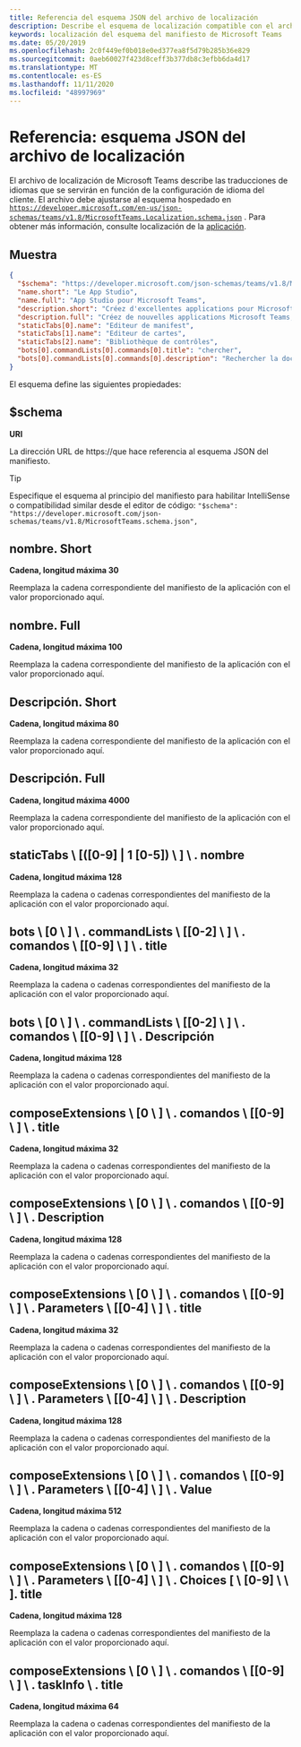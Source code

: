 ```yaml
---
title: Referencia del esquema JSON del archivo de localización
description: Describe el esquema de localización compatible con el archivo de localización de Microsoft Teams.
keywords: localización del esquema del manifiesto de Microsoft Teams
ms.date: 05/20/2019
ms.openlocfilehash: 2c0f449ef0b018e0ed377ea8f5d79b285b36e829
ms.sourcegitcommit: 0aeb60027f423d8ceff3b377db8c3efbb6da4d17
ms.translationtype: MT
ms.contentlocale: es-ES
ms.lasthandoff: 11/11/2020
ms.locfileid: "48997969"
---
```

# <a name="reference-localization-file-json-schema"></a>Referencia: esquema JSON del archivo de localización

El archivo de localización de Microsoft Teams describe las traducciones de idiomas que se servirán en función de la configuración de idioma del cliente. El archivo debe ajustarse al esquema hospedado en [`https://developer.microsoft.com/en-us/json-schemas/teams/v1.8/MicrosoftTeams.Localization.schema.json`](https://developer.microsoft.com/en-us/json-schemas/teams/v1.8/MicrosoftTeams.Localization.schema.json) . Para obtener más información, consulte localización de la [aplicación](~/concepts/build-and-test/apps-localization.md).

## <a name="sample"></a>Muestra

```json
{
  "$schema": "https://developer.microsoft.com/json-schemas/teams/v1.8/MicrosoftTeams.schema.json",
  "name.short": "Le App Studio",
  "name.full": "App Studio pour Microsoft Teams",
  "description.short": "Créez d'excellentes applications pour Microsoft Teams avec App Studio.",
  "description.full": "Créez de nouvelles applications Microsoft Teams, concevez et prévisualisez des cartes bot, et explorez la documentation avec App Studio.",
  "staticTabs[0].name": "Editeur de manifest",
  "staticTabs[1].name": "Editeur de cartes",
  "staticTabs[2].name": "Bibliothèque de contrôles",
  "bots[0].commandLists[0].commands[0].title": "chercher",
  "bots[0].commandLists[0].commands[0].description": "Rechercher la documentation Teams pertinente"
}
```

El esquema define las siguientes propiedades:

## <a name="schema"></a>$schema

**URI**

La dirección URL de https://que hace referencia al esquema JSON del manifiesto.

> [!TIP]
> Especifique el esquema al principio del manifiesto para habilitar IntelliSense o compatibilidad similar desde el editor de código: `"$schema": "https://developer.microsoft.com/json-schemas/teams/v1.8/MicrosoftTeams.schema.json",`

## <a name="nameshort"></a>nombre. Short

**Cadena, longitud máxima 30**

Reemplaza la cadena correspondiente del manifiesto de la aplicación con el valor proporcionado aquí.

## <a name="namefull"></a>nombre. Full

**Cadena, longitud máxima 100**

Reemplaza la cadena correspondiente del manifiesto de la aplicación con el valor proporcionado aquí.

## <a name="descriptionshort"></a>Descripción. Short

**Cadena, longitud máxima 80**

Reemplaza la cadena correspondiente del manifiesto de la aplicación con el valor proporcionado aquí.

## <a name="descriptionfull"></a>Descripción. Full

**Cadena, longitud máxima 4000**

Reemplaza la cadena correspondiente del manifiesto de la aplicación con el valor proporcionado aquí.

## <a name="statictabs0-910-5name"></a>staticTabs \\ [([0-9] | 1 [0-5]) \\ ] \\ . nombre

**Cadena, longitud máxima 128**

Reemplaza la cadena o cadenas correspondientes del manifiesto de la aplicación con el valor proporcionado aquí.

## <a name="bots0commandlists0-2commands0-9title"></a>bots \\ [0 \\ ] \\ . commandLists \\ [[0-2] \\ ] \\ . comandos \\ [[0-9] \\ ] \\ . title

**Cadena, longitud máxima 32**

Reemplaza la cadena o cadenas correspondientes del manifiesto de la aplicación con el valor proporcionado aquí.

## <a name="bots0commandlists0-2commands0-9description"></a>bots \\ [0 \\ ] \\ . commandLists \\ [[0-2] \\ ] \\ . comandos \\ [[0-9] \\ ] \\ . Descripción

**Cadena, longitud máxima 128**

Reemplaza la cadena o cadenas correspondientes del manifiesto de la aplicación con el valor proporcionado aquí.

## <a name="composeextensions0commands0-9title"></a>composeExtensions \\ [0 \\ ] \\ . comandos \\ [[0-9] \\ ] \\ . title

**Cadena, longitud máxima 32**

Reemplaza la cadena o cadenas correspondientes del manifiesto de la aplicación con el valor proporcionado aquí.

## <a name="composeextensions0commands0-9description"></a>composeExtensions \\ [0 \\ ] \\ . comandos \\ [[0-9] \\ ] \\ . Description

**Cadena, longitud máxima 128**

Reemplaza la cadena o cadenas correspondientes del manifiesto de la aplicación con el valor proporcionado aquí.

## <a name="composeextensions0commands0-9parameters0-4title"></a>composeExtensions \\ [0 \\ ] \\ . comandos \\ [[0-9] \\ ] \\ . Parameters \\ [[0-4] \\ ] \\ . title

**Cadena, longitud máxima 32**

Reemplaza la cadena o cadenas correspondientes del manifiesto de la aplicación con el valor proporcionado aquí.

## <a name="composeextensions0commands0-9parameters0-4description"></a>composeExtensions \\ [0 \\ ] \\ . comandos \\ [[0-9] \\ ] \\ . Parameters \\ [[0-4] \\ ] \\ . Description

**Cadena, longitud máxima 128**

Reemplaza la cadena o cadenas correspondientes del manifiesto de la aplicación con el valor proporcionado aquí.

## <a name="composeextensions0commands0-9parameters0-4value"></a>composeExtensions \\ [0 \\ ] \\ . comandos \\ [[0-9] \\ ] \\ . Parameters \\ [[0-4] \\ ] \\ . Value

**Cadena, longitud máxima 512**

Reemplaza la cadena o cadenas correspondientes del manifiesto de la aplicación con el valor proporcionado aquí.

## <a name="composeextensions0commands0-9parameters0-4choices0-9title"></a>composeExtensions \\ [0 \\ ] \\ . comandos \\ [[0-9] \\ ] \\ . Parameters \\ [[0-4] \\ ] \\ . Choices [ \\ [0-9] \\ \\ ]. title

**Cadena, longitud máxima 128**

Reemplaza la cadena o cadenas correspondientes del manifiesto de la aplicación con el valor proporcionado aquí.

## <a name="composeextensions0commands0-9taskinfotitle"></a>composeExtensions \\ [0 \\ ] \\ . comandos \\ [[0-9] \\ ] \\ . taskInfo \\ . title

**Cadena, longitud máxima 64**

Reemplaza la cadena o cadenas correspondientes del manifiesto de la aplicación con el valor proporcionado aquí.
